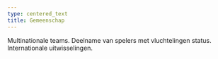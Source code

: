 ```yaml
---
type: centered_text
title: Gemeenschap
---
```

Multinationale teams.
Deelname van spelers met vluchtelingen status.
Internationale uitwisselingen.